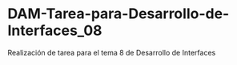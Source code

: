 # DAM-Tarea-para-Desarrollo-de-Interfaces_08
Realización de tarea para el tema 8 de Desarrollo de Interfaces
